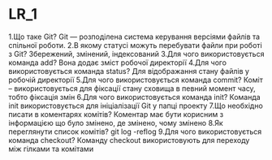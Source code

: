 # LR_1
1.Що таке Git? 
Git — розподілена система керування версіями файлів та спільної роботи.
2.В якому статусі можуть перебувати файли при роботі з Git? 
Збережений, змінений, індексований
3.Для чого використовується команда add? 
Вона додає зміст робочої директорії
4.Для чого використовується команда status? 
Для відображання стану файлів у робочій директорії
5.Для чого використовується команда commit? 
Коміт – використовується для фіксації стану сховища в певний момент часу, тобто фіксація змін
6.Для чого використовується команда init? 
Команда init використовується для ініціалізації Git у папці проекту
7.Що необхідно писати в коментарях комітів? 
Коментар має бути корисним з інформацією що було змінено, де змінено, чому змінено
8.Як переглянути список комітів?
git log -reflog
9.Для чого використовується команда checkout? 
Команду checkout використовують для переходу між гілками та комітами

